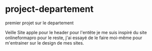 # project-departement
premier projet sur le departement

Veille
Site apple pour le header
pour l'entête je me suis inspiré du site onlineformapro
pour le reste, j'ai essayé de le faire moi-même pour m'entrainer sur le design de mes sites.